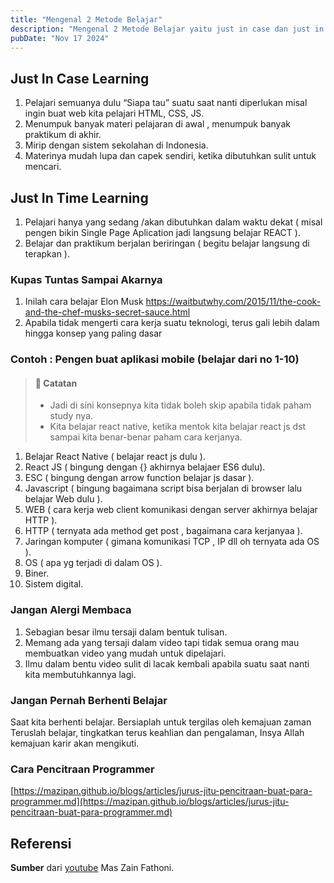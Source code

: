 ```yaml
---
title: "Mengenal 2 Metode Belajar"
description: "Mengenal 2 Metode Belajar yaitu just in case dan just in time"
pubDate: "Nov 17 2024"
---
```


## Just In Case Learning

1. Pelajari semuanya dulu “Siapa tau” suatu saat nanti diperlukan misal ingin buat web kita pelajari HTML, CSS, JS.
2. Menumpuk banyak materi pelajaran di awal , menumpuk banyak praktikum di akhir.
3. Mirip dengan sistem sekolahan di Indonesia.
4. Materinya mudah lupa dan capek sendiri, ketika dibutuhkan sulit untuk mencari.

## Just In Time Learning

1. Pelajari hanya yang sedang /akan dibutuhkan dalam waktu dekat ( misal pengen bikin Single Page Aplication jadi langsung belajar REACT ).
2. Belajar dan praktikum berjalan beriringan ( begitu belajar langsung di terapkan ).

### Kupas Tuntas Sampai Akarnya

1. Inilah cara belajar Elon Musk https://waitbutwhy.com/2015/11/the-cook-and-the-chef-musks-secret-sauce.html
2. Apabila tidak mengerti cara kerja suatu teknologi, terus gali lebih dalam hingga konsep yang paling dasar

### Contoh : Pengen buat aplikasi mobile (belajar dari no 1-10)

> #### 📝 Catatan
>
>  - Jadi di sini konsepnya kita tidak boleh skip apabila tidak paham study nya.
>  - Kita belajar react native, ketika mentok kita belajar react js dst sampai kita benar-benar paham cara kerjanya.

1. Belajar React Native ( belajar react js dulu ).
2. React JS ( bingung dengan {} akhirnya belajaer ES6 dulu).
3. ESC ( bingung dengan arrow function belajar js dasar ).
4. Javascript ( bingung bagaimana script bisa berjalan di browser lalu belajar Web dulu ).
5. WEB ( cara kerja web client komunikasi dengan server akhirnya belajar HTTP ).
6. HTTP ( ternyata ada method get post , bagaimana cara kerjanyaa ).
7. Jaringan komputer ( gimana komunikasi TCP , IP dll oh ternyata ada OS ).
8. OS ( apa yg terjadi di dalam OS ).
9. Biner.
10. Sistem digital.

### Jangan Alergi Membaca

1. Sebagian besar ilmu tersaji dalam bentuk tulisan.
2. Memang ada yang tersaji dalam video tapi tidak semua orang mau membuatkan video yang mudah untuk dipelajari.
3. Ilmu dalam bentu video sulit di lacak kembali apabila suatu saat nanti kita membutuhkannya lagi.

### Jangan Pernah Berhenti Belajar

Saat kita berhenti belajar. Bersiaplah untuk tergilas oleh kemajuan zaman
Teruslah belajar, tingkatkan terus keahlian dan pengalaman, Insya Allah kemajuan karir akan mengikuti.

### Cara Pencitraan Programmer

 [https://mazipan.github.io/blogs/articles/jurus-jitu-pencitraan-buat-para-programmer.md](https://mazipan.github.io/blogs/articles/jurus-jitu-pencitraan-buat-para-programmer.md)

## Referensi

**Sumber** dari [youtube](https://www.youtube.com/@zainfathoni/) Mas Zain Fathoni.
